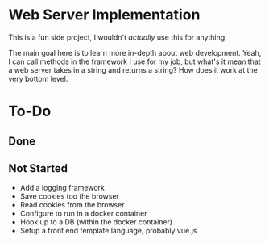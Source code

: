 # Web Server Implementation

This is a fun side project, I wouldn't *actually* use this for anything.

The main goal here is to learn more in-depth about web development. Yeah, I can call methods in the framework I use for 
my job, but what's it mean that a web server takes in a string and returns a string? How does it work at the very bottom
level.

# To-Do

## Done

## Not Started
- Add a logging framework
- Save cookies too the browser
- Read cookies from the browser
- Configure to run in a docker container
- Hook up to a DB (within the docker container)
- Setup a front end template language, probably vue.js